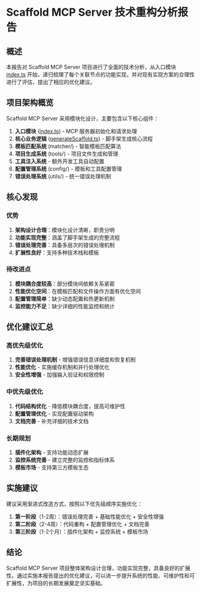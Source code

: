 # Scaffold MCP Server 技术重构分析报告

## 概述

本报告对 Scaffold MCP Server 项目进行了全面的技术分析，从入口模块 [index.ts](file:///Users/zcg/Desktop/scafford-mcp-server-AI/trae/scaffold-mcp-server/src/index.ts) 开始，递归梳理了每个关联节点的功能实现，并对现有实现方案的合理性进行了评估，提出了相应的优化建议。

## 项目架构概览

Scaffold MCP Server 采用模块化设计，主要包含以下核心组件：

1. **入口模块** ([index.ts](file:///Users/zcg/Desktop/scafford-mcp-server-AI/trae/scaffold-mcp-server/src/index.ts)) - MCP 服务器初始化和请求处理
2. **核心业务逻辑** ([generateScaffold.ts](file:///Users/zcg/Desktop/scafford-mcp-server-AI/trae/scaffold-mcp-server/src/tools/generateScaffold.ts)) - 脚手架生成核心流程
3. **模板匹配系统** (matcher/) - 智能模板匹配算法
4. **项目生成系统** (tools/) - 项目文件生成和管理
5. **工具注入系统** - 额外开发工具自动配置
6. **配置管理系统** (config/) - 模板和工具配置管理
7. **错误处理系统** (utils/) - 统一错误处理机制

## 核心发现

### 优势

1. **架构设计合理**：模块化设计清晰，职责分明
2. **功能实现完整**：涵盖了脚手架生成的完整流程
3. **错误处理完善**：具备多层次的错误处理机制
4. **扩展性良好**：支持多种技术栈和模板

### 待改进点

1. **模块耦合度较高**：部分模块间依赖关系紧密
2. **性能优化空间**：在模板匹配和文件操作方面有优化空间
3. **配置管理简单**：缺少动态配置和热更新机制
4. **监控能力不足**：缺少详细的性能监控和统计

## 优化建议汇总

### 高优先级优化

1. **完善错误处理机制** - 增强错误信息详细度和恢复机制
2. **性能优化** - 实施缓存机制和并行处理优化
3. **安全性增强** - 加强输入验证和权限控制

### 中优先级优化

1. **代码结构优化** - 降低模块耦合度，提高可维护性
2. **配置管理优化** - 实现配置驱动架构
3. **文档完善** - 补充详细的技术文档

### 长期规划

1. **插件化架构** - 支持功能动态扩展
2. **监控系统完善** - 建立完整的监控和指标体系
3. **模板市场** - 支持第三方模板生态

## 实施建议

建议采用渐进式改造方式，按照以下优先级顺序实施优化：

1. **第一阶段**（1-2周）：错误处理完善 + 基础性能优化 + 安全性增强
2. **第二阶段**（2-4周）：代码重构 + 配置管理优化 + 文档完善
3. **第三阶段**（1-2个月）：插件化架构 + 监控系统 + 模板市场

## 结论

Scaffold MCP Server 项目整体架构设计合理，功能实现完整，具备良好的扩展性。通过实施本报告提出的优化建议，可以进一步提升系统的性能、可维护性和可扩展性，为项目的长期发展奠定坚实基础。